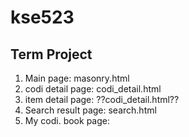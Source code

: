 # kse523
## Term Project
1. Main page: masonry.html
2. codi detail page: codi_detail.html
3. item detail page: ??codi_detail.html??
4. Search result page: search.html
5. My codi. book page: 
